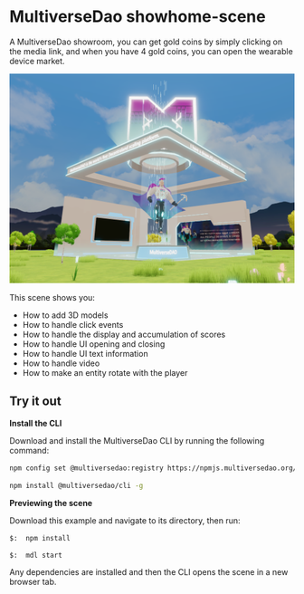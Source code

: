# MultiverseDao showhome-scene

A MultiverseDao showroom, you can get gold coins by simply clicking on the media link, and when you have 4 gold coins, you can open the wearable device market.


![](images/scene-tex.png)

This scene shows you:

- How to add 3D models
- How to handle click events
- How to handle the display and accumulation of scores
- How to handle UI opening and closing
- How to handle UI text information
- How to handle video
- How to make an entity rotate with the player


## Try it out

**Install the CLI**

Download and install the MultiverseDao CLI by running the following command:

```bash
npm config set @multiversedao:registry https://npmjs.multiversedao.org/
```

```bash
npm install @multiversedao/cli -g
```

**Previewing the scene**

Download this example and navigate to its directory, then run:

```
$:  npm install
```

```
$:  mdl start
```

Any dependencies are installed and then the CLI opens the scene in a new browser tab.